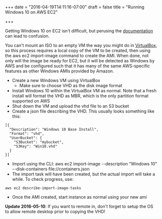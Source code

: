 +++
date = "2016-04-19T14:11:16-07:00"
draft = false
title = "Running Windows 10 on AWS EC2"

+++

Getting Windows 10 on EC2 isn't difficult, but perusing the [documentation]
can lead to confusion.

You can't mount an ISO to an empty VM the way you might do in [VirtualBox],
so this process requires a local copy of the VM to be created, then
using the aws ec2 import-image command to create the AMI. When done,
not only will the image be ready for EC2, but it will be detected as
Windows by AWS and be configured such that it has many of the same
AWS-specific features as other Windows AMIs provided by Amazon.

* Create a new Windows VM using VirtualBox
   - Make sure to choose VHD as the disk image format
* Install Windows 10 within the VirtualBox VM as normal.
   Note that a fresh install will format the VHD as MBR,
   which is the only partition format supported on AWS
* Shut down the VM and upload the vhd file to an S3 bucket
* Create a json file describing the VHD. This usually looks something like this:
```
[{
  "Description": "Windows 10 Base Install",
  "Format": "vhd",
  "UserBucket": {
    "S3Bucket": "mybucket",
    "S3Key": "Win10.vhd"
  }
}]
```
* Import using the CLI: aws ec2 import-image --description "Windows 10" --disk-containers file://containers.json
* The import task will have been created, but the actual import will
   take a while. To check progress, use: 
```
aws ec2 describe-import-image-tasks
```
* Once the AMI created, start instance as normal using your new ami

**Update 2016-05-10**: If you want to remote in, don't forget to setup the
OS to allow remote desktop prior to copying the VHD!

[documentation]: http://docs.aws.amazon.com/AWSEC2/latest/UserGuide/UsingImportImage.html
[VirtualBox]: https://www.virtualbox.org/
